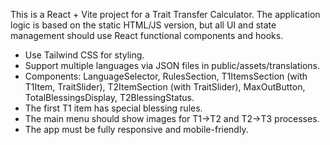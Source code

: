<!-- Use this file to provide workspace-specific custom instructions to Copilot. For more details, visit https://code.visualstudio.com/docs/copilot/copilot-customization#_use-a-githubcopilotinstructionsmd-file -->

This is a React + Vite project for a Trait Transfer Calculator. The application logic is based on the static HTML/JS version, but all UI and state management should use React functional components and hooks. 

- Use Tailwind CSS for styling.
- Support multiple languages via JSON files in public/assets/translations.
- Components: LanguageSelector, RulesSection, T1ItemsSection (with T1Item, TraitSlider), T2ItemSection (with TraitSlider), MaxOutButton, TotalBlessingsDisplay, T2BlessingStatus.
- The first T1 item has special blessing rules.
- The main menu should show images for T1→T2 and T2→T3 processes.
- The app must be fully responsive and mobile-friendly.
